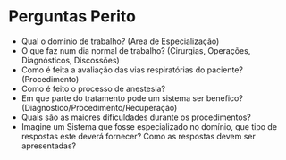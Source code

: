 # Perguntas Perito

- Qual o dominio de trabalho? (Area de Especialização)
- O que faz num dia normal de trabalho? (Cirurgias, Operações, Diagnósticos, Discossões)
- Como é feita a avaliação das vias respiratórias do paciente? (Procedimento)
- Como é feito o processo de anestesia?
- Em que parte do tratamento pode um sistema ser benefico? (Diagnostico/Procedimento/Recuperação)
- Quais são as maiores dificuldades durante os procedimentos?
- Imagine um Sistema que fosse especializado no domínio, que tipo de respostas este deverá fornecer? Como as respostas devem ser apresentadas?
